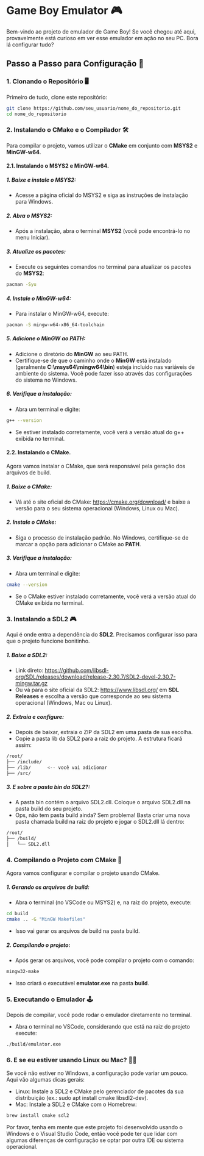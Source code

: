 # Game Boy Emulator 🎮

Bem-vindo ao projeto de emulador de Game Boy! Se você chegou até aqui, provavelmente está curioso em ver esse emulador em ação no seu PC. Bora lá configurar tudo?

## Passo a Passo para Configuração 🚀

### 1. Clonando o Repositório 🖥️

Primeiro de tudo, clone este repositório:

```bash
git clone https://github.com/seu_usuario/nome_do_repositorio.git
cd nome_do_repositorio
```
### 2. Instalando o CMake e o Compilador 🛠️
Para compilar o projeto, vamos utilizar o **CMake** em conjunto com **MSYS2** e **MinGW-w64**.

#### 2.1. Instalando o MSYS2 e MinGW-w64.
##### 1. Baixe e instale o MSYS2:
- Acesse a página oficial do MSYS2 e siga as instruções de instalação para Windows.

##### 2. Abra o MSYS2:
- Após a instalação, abra o terminal **MSYS2** (você pode encontrá-lo no menu Iniciar).

##### 3. Atualize os pacotes:
- Execute os seguintes comandos no terminal para atualizar os pacotes do **MSYS2**:
```bash
pacman -Syu
```

##### 4. Instale o MinGW-w64:
- Para instalar o MinGW-w64, execute:
```bash
pacman -S mingw-w64-x86_64-toolchain
```

##### 5. Adicione o MinGW ao PATH:
- Adicione o diretório do **MinGW** ao seu PATH.
- Certifique-se de que o caminho onde o **MinGW** está instalado (geralmente **C:\msys64\mingw64\bin**) esteja incluído nas variáveis de ambiente do sistema. Você pode fazer isso através das configurações do sistema no Windows.

##### 6. Verifique a instalação:
- Abra um terminal e digite:
```bash
g++ --version
```
- Se estiver instalado corretamente, você verá a versão atual do g++ exibida no terminal.

#### 2.2. Instalando o CMake.
Agora vamos instalar o CMake, que será responsável pela geração dos arquivos de build.

##### 1. Baixe o CMake:
- Vá até o site oficial do CMake: https://cmake.org/download/ e baixe a versão para o seu sistema operacional (Windows, Linux ou Mac).

##### 2. Instale o CMake:
- Siga o processo de instalação padrão. No Windows, certifique-se de marcar a opção para adicionar o CMake ao **PATH**.

##### 3. Verifique a instalação:
- Abra um terminal e digite:
```bash
cmake --version
```
- Se o CMake estiver instalado corretamente, você verá a versão atual do CMake exibida no terminal.

### 3. Instalando a SDL2 🎮
Aqui é onde entra a dependência do **SDL2**. Precisamos configurar isso para que o projeto funcione bonitinho.

##### 1. Baixe a SDL2:
- Link direto:  https://github.com/libsdl-org/SDL/releases/download/release-2.30.7/SDL2-devel-2.30.7-mingw.tar.gz
- Ou vá para o site oficial da SDL2: https://www.libsdl.org/ em **SDL Releases** e escolha a versão que corresponde ao seu sistema operacional (Windows, Mac ou Linux).

##### 2. Extraia e configure:
- Depois de baixar, extraia o ZIP da SDL2 em uma pasta de sua escolha.
- Copie a pasta lib da SDL2 para a raiz do projeto. A estrutura ficará assim:
```bash
/root/
├── /include/ 
├── /lib/      <-- você vai adicionar
├── /src/
```

##### 3. E sobre a pasta bin da SDL2?:
- A pasta bin contém o arquivo SDL2.dll. Coloque o arquivo SDL2.dll na pasta build do seu projeto.
- Ops, não tem pasta build ainda? Sem problema! Basta criar uma nova pasta chamada build na raiz do projeto e jogar o SDL2.dll lá dentro:
```bash
/root/
├── /build/
│   └── SDL2.dll
```

### 4. Compilando o Projeto com CMake 🔨
Agora vamos configurar e compilar o projeto usando CMake.

##### 1. Gerando os arquivos de build:
- Abra o terminal (no VSCode ou MSYS2) e, na raiz do projeto, execute:
```bash
cd build
cmake .. -G "MinGW Makefiles"
```
- Isso vai gerar os arquivos de build na pasta build.

##### 2. Compilando o projeto:
- Após gerar os arquivos, você pode compilar o projeto com o comando:
```bash
mingw32-make
```
 - Isso criará o executável **emulator.exe** na pasta **build**.

### 5. Executando o Emulador 🕹️
Depois de compilar, você pode rodar o emulador diretamente no terminal.

- Abra o terminal no VSCode, considerando que está na raiz do projeto execute:
```bash
./build/emulator.exe
```

### 6. E se eu estiver usando Linux ou Mac? 🐧🍏
Se você não estiver no Windows, a configuração pode variar um pouco. Aqui vão algumas dicas gerais:
- Linux: Instale a SDL2 e CMake pelo gerenciador de pacotes da sua distribuição (ex.: sudo apt install cmake libsdl2-dev).
- Mac: Instale a SDL2 e CMake com o Homebrew:
```bash
brew install cmake sdl2
```

Por favor, tenha em mente que este projeto foi desenvolvido usando o Windows e o Visual Studio Code, então você pode ter que lidar com algumas diferenças de configuração se optar por outra IDE ou sistema operacional.